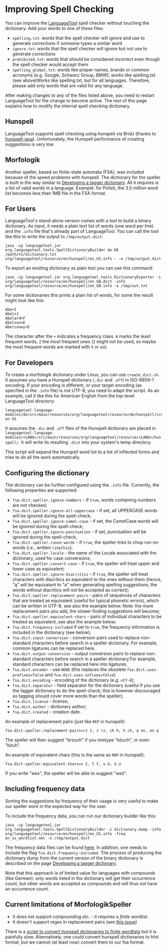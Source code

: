 # Improving Spell Checking

You can improve the [LanguageTool](https://languagetool.org) spell checker without touching the dictionary. Add your
words to one of these files:

* `spelling.txt`: words that the spell checker will ignore and use to generate corrections if someone types a similar word
* `ignore.txt`: words that the spell checker will ignore but not use to generate corrections
* `prohibited.txt`: words that should be considered incorrect even though the spell checker would accept them
* `spelling_global.txt`: words like proper names, brands or common acronyms (e.g. Google, Schwarz Group, BMW); works like spelling.txt (see above)Works like spelling.txt, but for all languages. Therefore, please add only words that are valid for any language.

After making changes to any of the files listed above, you need to 
restart LanguageTool for the change to become active. The rest of this 
page explains how to modify the internal spell checking dictionary.

## Hunspell

LanguageTool supports spell checking using hunspell via BridJ (thanks to 
[hunspell-java](https://gitlab.com/dumonts/hunspell-java)). 
Unfortunately, the Hunspell performance of creating suggestions is very low.

## Morfologik

Another speller, based on finite-state automata (FSA), was included 
because of the speed problems with hunspell. The dictionary for the 
speller is built in the way similar to [Developing a tagger 
dictionary](/developing-a-tagger-dictionary). All it requires is a list of valid 
words in a language. Example: for Polish, the 3.5 million word list 
becomes less than 1MB file in the FSA format.

## For Users

LanguageTool's stand-alone version comes with a tool to build a binary 
dictionary. As input, it needs a plain text list of words (one word per 
line) and the `.info` file that's already part of LanguageTool. You can 
call the tool like this to write the output to `/tmp/output.dict`:


    java -cp languagetool.jar org.languagetool.tools.SpellDictionaryBuilder de-DE /path/to/dictionary.txt org/languagetool/resource/en/hunspell/en_US.info - -o /tmp/output.dict


To export an existing dictionary as plain text you can use this command:


    java -cp languagetool.jar org.languagetool.tools.DictionaryExporter -i org/languagetool/resource/en/hunspell/en_GB.dict -info org/languagetool/resource/en/hunspell/en_GB.info -o /tmp/out.txt


For some dictionaries this prints a plain list of words, for some the 
result might look like this:


    Abe+I
    Abel+J
    Abelard+F
    Abelson+E
    Aberconwy+E


The character after the `+` indicates a frequency class. `A` marks the 
least frequent words, `Z` the most frequent ones (`Z` might not be 
used, so maybe the most frequent words are marked with `X` or so).


## For Developers

To create a morfologik dictionary under Linux, you can use 
`create_dict.sh`. It assumes you have a Hunspell dictionary (`.dic` and 
`.aff`) in ISO-8859-1 encoding. If your encoding is different, or your 
target encoding (as specified in the `.info` file) is not UTF-8, you 
need to adapt the script. As an example, call it like this for American 
English from the top-level LanguageTool directory:

    languagetool-language-modules/de/src/main/resources/org/languagetool/resource/de/hunspell/create_dict.sh en US

It assumes the `.dic` and `.aff` files of the Hunspell dictionary are 
placed in 
`languagetool-language-modules/<LANG>/src/main/resources/org/languagetool/resource/<LANG>/hunspell/`. 
It will write its resulting `.dict` into your system's temp directory.

This script will expand the Hunspell word list to a list of inflected 
forms and tries to do all the work automatically.

## Configuring the dictionary

The dictionary can be further configured using the `.info` file. Currently, the following properties are supported:

* `fsa.dict.speller.ignore-numbers` - if `true`, words containing numbers are not checked;
* `fsa.dict.speller.ignore-all-uppercase` - if set, all UPPERCASE words will be ignored during the spell-check;
* `fsa.dict.speller.ignore-camel-case` - if set, the CamelCase words will be ignored during the spell-check;
* `fsa.dict.speller.ignore-punctuation` - if set, punctuation will be ignored during the spell-check;
* `fsa.dict.speller.runon-words` - if `true`, the speller tries to chop run-on words (i.e., written `likethis`);
* `fsa.dict.speller.locale` - the name of the Locale associated with the dictionary, used for case conversions;
* `fsa.dict.speller.convert-case` - if `true`, the speller will treat upper and lower case as equivalent;
* `fsa.dict.speller.ignore-diacritics` - if `true`, the speller will treat characters with diacritics as equivalent to the ones without them (hence, "ą" will be equivalent to "a" when generating spelling suggestions; the words without diacritics will *not* be accepted as correct);
* `fsa.dict.speller.replacement-pairs` - pairs of sequences of characters that are treated as equivalent (useful for typical phonetic errors), which can be written in UTF-8, see also the example below. Note: the more replacement pairs you add, the slower finding suggestions will become;
* `fsa.dict.speller.equivalent-chars` - pairs of individual characters to be treated as equivalent, see also the example below;
* `fsa.dict.frequency-included` if set to `true`, the frequency information is included in the dictionary (see below);
* `fsa.dict.input-conversion` - conversion pairs used to replace non-standard characters before search in a speller dictionary. For example, common ligatures can be replaced here.
* `fsa.dict.output-conversion` - output conversion pairs to replace non-standard characters before search in a speller dictionary.For example, standard characters can be replaced here into ligatures.
* `fsa.dict.encoder` - use `NONE` (this replaces the obsolete `fsa.dict.uses-prefixes=false` and `fsa.dict.uses-infixes=false`)
* `fsa.dict.encoding` - encoding of the dictionary (e.g. `utf-8`);
* `fsa.dict.separator` - field separator for the dictionary (useful if you use the tagger dictionary to do the spell-check; this is however discouraged as tagging should cover more words than the speller);
* `fsa.dict.license` - license;
* `fsa.dict.author` - dictionary author;
* `fsa.dict.created` - creation date.

An example of replacement pairs (just like `REP` in hunspell):

    fsa.dict.speller.replacement-pairs=rz ż, ż rz, ch h, h ch, ę en, en ę

The speller will then suggest "brzuch" if you mistype "bżuch", or even 
"bżuh".

An example of equivalent chars (this is the same as `MAP` in hunspell):

    fsa.dict.speller.equivalent-chars=x ź, l ł, u ó, ó u

If you write "wex", the speller will be able to suggest "weź".

## Including frequency data

Sorting the suggestions by frequency of their usage is very useful to 
make our speller work in the expected way for the user.

To include the frequency data, you can run our dictionary builder like this:


    java -cp languagetool.jar org.languagetool.tools.SpellDictionaryBuilder -i dictionary.dump -info org/languagetool/resource/en/hunspell/en_US.info -freq en_us_wordlist.xml -o /tmp/output.dict


The frequency data files can be found 
[here](https://github.com/mozilla-b2g/gaia/tree/master/apps/keyboard/js/imes/latin/dictionaries). 
In addition, one needs to include the flag 
`fsa.dict.frequency-included`. The process of producing the dictionary 
dump from the current version of the binary dictionary is described on 
the page [Developing a tagger dictionary](/developing-a-tagger-dictionary).

Note that this approach is of limited value for languages with 
compounds (like German): only words listed in the dictionary will get 
their occurrence count, but other words are accepted as compounds and 
will thus not have an occurrence count.

## Current limitations of MorfologikSpeller

* It does not support compounding etc. - it requires a *finite* wordlist.
* It doesn't support regex in replacement pairs (see
  [this issue](https://github.com/morfologik/morfologik-stemming/issues/38))

There is a 
[script to convert hunspell dictionaries to finite wordlists](http://sourceforge.net/tracker/index.php?func=detail&aid=3529456&group_id=143754&atid=756397)
but it is painfully slow. Alternatively, one could convert hunspell dictionaries 
to hfst format, but we cannot (at least now) convert them to our fsa 
format.
